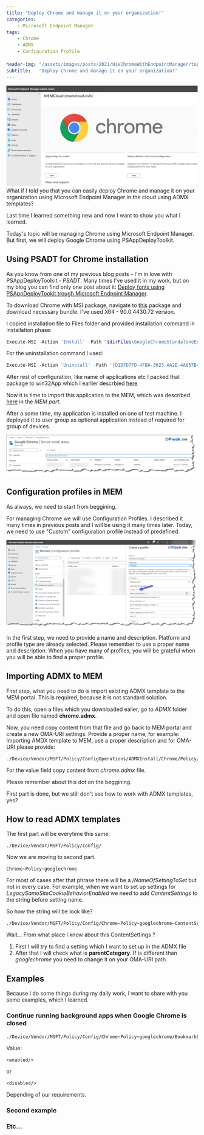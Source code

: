 ```yaml
---
title: "Deploy Chrome and manage it on your organization!"
categories:
    - Microsoft Endpoint Manager
tags:
    - Chrome
    - ADMX
    - Configuration Profile

header-img: "/assets/images/posts/2021/UseChromeWithEndpointManager/top.jpg"
subtitle:   "Deploy Chrome and manage it on your organization!"
---
```

![Deploy Chrome and manage it on your organization!](/assets/images/posts/2021/UseChromeWithEndpointManager/top.jpg)What if I told you that you can easily deploy Chrome and manage it on your organization using Microsoft Endpoint Manager in the cloud using ADMX templates?

Last time I learned something new and now I want to show you what I learned.

Today's topic will be managing Chrome using Microsoft Endpoint Manager. But first, we will deploy Google Chrome using PSAppDeployToolkit.

## Using **PSADT** for Chrome installation

As you know from one of my previous blog posts - I'm in love with PSAppDeployToolkit - *PSADT*. Many times I've used it in my work, but on my blog you can find only one post about it: [Deploy fonts using PSAppDeployTookit trough Microsoft Endpoint Manager](https://www.piesik.me/2021/03/25/DeployingFontsUsingPSADT/#).

To download Chrome with MSI package, navigate to [this](https://chromeenterprise.google/browser/download/) package and download necessary bundle. I've used X64 - 90.0.4430.72 version.

I copied installation file to Files folder and provided installation command in installation phase:

```powershell
Execute-MSI -Action 'Install' -Path "$dirFiles\GoogleChromeStandaloneEnterprise64_90.0.4430.72.msi"
```

For the uninstallation command I used:

```powershell
Execute-MSI -Action 'Uninstall' -Path '{D1DFD7FD-4FBA-3623-AA2E-4A857B4D2546}'
```

After rest of configuration, like name of applications etc I packed that package to win32App which I earlier descrbied [here](https://www.piesik.me/2019/09/06/Azure-Information-Protection-as-Win32App/#)

Now it is time to import this application to the MEM, which was described [here](https://www.piesik.me/2021/03/25/DeployingFontsUsingPSADT/#) in the *MEM part*.

After a some time, my application is installed on one of test machine. I deployed it to user group as optional application instead of required for group of devices.

![Deploy Chrome and manage it on your organization!](/assets/images/posts/2021/UseChromeWithEndpointManager/01.png)

## Configuration profiles in MEM

As always, we need to start from beggining.

For managing Chrome we will use Configuration Profiles. I described it many times in previous posts and I will be using it many times later. Today, we need to use "Custom" configuration profile instead of predefined.

![Deploy Chrome and manage it on your organization!](/assets/images/posts/2021/UseChromeWithEndpointManager/02.png)

In the first step, we need to provide a name and description. Platform and profile type are already selected. Please remember to use a proper name and description. When you have many of profiles, you will be grateful when you will be able to find a proper profile.

## Importing ADMX to MEM

First step, what you need to do is import existing ADMX template to the MEM portal. This is required, because it is not standard solution.

To do this, open a files which you downloaded ealier, go to *ADMX* folder and open file named **chrome.admx**.

Now, you need copy content from that file and go back to MEM portal and create a new OMA-URI settings. Provide a proper name, for example: Importing AMDX template to MEM, use a proper description and for OMA-URI please provide:

```text
./Device/Vendor/MSFT/Policy/ConfigOperations/ADMXInstall/Chrome/Policy/ChromeAdmx
```

For the value field copy content from *chrome.admx* file.

Please remember about this dot on the beggining.

First part is done, but we still don't see how to work with ADMX templates, yes?

## How to read ADMX templates

The first part will be everytime this same:

```code
./Device/Vendor/MSFT/Policy/Config/
```

Now we are moving to second part.

```code
Chrome~Policy~googlechrome
```

For most of cases after that phrase there will be a */NameOfSettingToSet* but not in every case. For example, when we want to set up settings for *LegacySameSiteCookieBehaviorEnabled* we need to add *ContentSettings* to the string before setting name.

So how the string will be look like?

```code
./Device/Vendor/MSFT/Policy/Config/Chrome~Policy~googlechrome~ContentSettings/LegacySameSiteCookieBehaviorEnabled
```

Wait... From what place I know about this ContentSettings ?

1) First I will try to find a setting which I want to set up in the ADMX file
2) After that I will check what is **parentCategory**. If is different than *googlechrome* you need to change it on your OMA-URI path.

## Examples

Because I do some things during my daily work, I want to share with you some examples, which I learned.

### Continue running background apps when Google Chrome is closed

```text
./Device/Vendor/MSFT/Policy/Config/Chrome~Policy~googlechrome/BookmarkBarEnabled
```

Value:

```text
<enabled/>
```

or

```text
<disabled/>
```

Depending of our requirements.

### Second example

### Etc...

